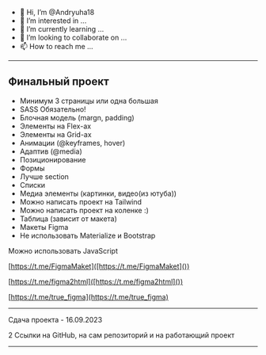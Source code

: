 - 👋 Hi, I’m @Andryuha18
- 👀 I’m interested in ...
- 🌱 I’m currently learning ...
- 💞️ I’m looking to collaborate on ...
- 📫 How to reach me ...

<!---
Andryuha18/Andryuha18 is a ✨ special ✨ repository because its `README.md` (this file) appears on your GitHub profile.
You can click the Preview link to take a look at your changes.
--->

---
Финальный проект
---
* Минимум 3 страницы или одна большая
* SASS Обязательно!
* Блочная модель (margn, padding)
* Элементы на Flex-ах
* Элементы на Grid-ах
* Анимации (@keyframes, hover)
* Адаптив (@media)
* Позиционирование
* Формы
* Лучше section
* Списки
* Медиа элементы (картинки, видео(из ютуба))
* Можно написать проект на Tailwind
* Можно написать проект на коленке :)
* Таблица (зависит от макета)
* Макеты Figma
* Не использовать Materialize и Bootstrap

Можно использовать JavaScript



[https://t.me/FigmaMaket]([https://t.me/FigmaMaket]())

[https://t.me/figma2html]([https://t.me/figma2html]())

[https://t.me/true_figma](https://t.me/true_figma)

---

Сдача проекта - 16.09.2023

2 Ссылки на GitHub, на сам репозиторий и на работающий проект

---
